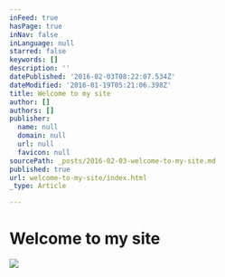 ```yaml
---
inFeed: true
hasPage: true
inNav: false
inLanguage: null
starred: false
keywords: []
description: ''
datePublished: '2016-02-03T08:22:07.534Z'
dateModified: '2016-01-19T05:21:06.398Z'
title: Welcome to my site
author: []
authors: []
publisher:
  name: null
  domain: null
  url: null
  favicon: null
sourcePath: _posts/2016-02-03-welcome-to-my-site.md
published: true
url: welcome-to-my-site/index.html
_type: Article

---
```

# Welcome to my site
![](https://the-grid-user-content.s3-us-west-2.amazonaws.com/20fb4b8a-6130-4c13-8542-881dcea2e73f.png)